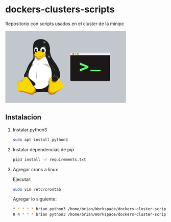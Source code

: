 # dockers-clusters-scripts

Repositorio con scripts usados en el cluster de la minipc

![alt](img/ee317c5b-3ec4-473f-a7bd-4fa987c846d3-37eb6732dfac.small.jpeg)

## Instalacion

1) Instalar python3

    ```bash
    sudo apt install python3
    ```

2) Instalar dependencias de pip

    ```bash
    pip3 install -r requirements.txt
    ```

3) Agregar crons a linux

    Ejecutar:

    ```bash
    sudo vim /etc/crontab
    ```

    Agregar lo siguiente:

    ```bash
    * * * * * brian python3 /home/brian/Workspace/dockers-cluster-scripts/docker-sync/script.py > /tmp/docker-sync.log 2>&1
    0 4 * * * brian python3 /home/brian/Workspace/dockers-cluster-scripts/backup/script.py > /tmp/backup.log 2>&1
    ```
